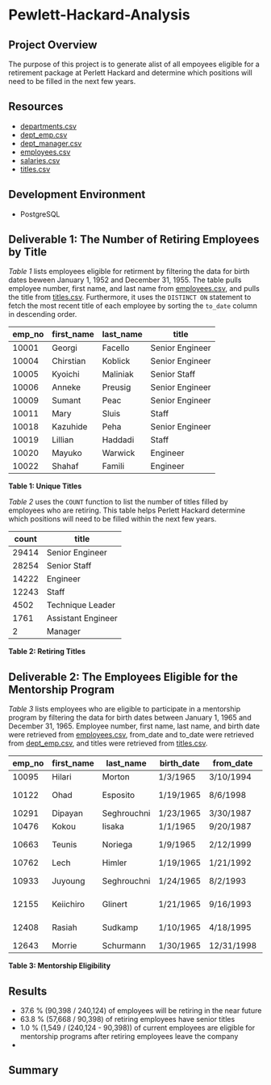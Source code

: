 # Pewlett-Hackard-Analysis

## Project Overview

The purpose of this project is to generate alist of all empoyees eligible for a retirement package at Perlett Hackard and determine which positions will need to be filled in the next few years.



## Resources

* [departments.csv](https://github.com/emeryvarga/Pewlett-Hackard-Analysis/blob/fb451b0afe0bbc46a729167bc21af12271859ac7/Data/Extra%20Tables/departments.csv)
* [dept_emp.csv](https://github.com/emeryvarga/Pewlett-Hackard-Analysis/blob/fb451b0afe0bbc46a729167bc21af12271859ac7/Data/Extra%20Tables/dept_emp.csv)
* [dept_manager.csv](https://github.com/emeryvarga/Pewlett-Hackard-Analysis/blob/fb451b0afe0bbc46a729167bc21af12271859ac7/Data/Extra%20Tables/dept_manager.csv)
* [employees.csv](https://github.com/emeryvarga/Pewlett-Hackard-Analysis/blob/fb451b0afe0bbc46a729167bc21af12271859ac7/Data/Extra%20Tables/employees.csv)
* [salaries.csv](https://github.com/emeryvarga/Pewlett-Hackard-Analysis/blob/fbhttps://github.com/emeryvarga/Pewlett-Hackard-Analysis/blob/fb451b0afe0bbc46a729167bc21af12271859ac7/Data/Extra%20Tables/titles.csv)
* [titles.csv](https://github.com/emeryvarga/Pewlett-Hackard-Analysis/blob/7dc3f5e57ad371108667c255c33d0c4b64e8680a/Data/Extra%20Tables/titles.csv)

## Development Environment

* PostgreSQL

## Deliverable 1: The Number of Retiring Employees by Title

*Table 1* lists employees eligible for retirment by filtering the data for birth dates beween January 1, 1952 and December 31, 1955. The table pulls employee number, first name, and last name from [employees.csv](https://github.com/emeryvarga/Pewlett-Hackard-Analysis/blob/fb451b0afe0bbc46a729167bc21af12271859ac7/Data/Extra%20Tables/employees.csv), and pulls the title from [titles.csv](https://github.com/emeryvarga/Pewlett-Hackard-Analysis/blob/7dc3f5e57ad371108667c255c33d0c4b64e8680a/Data/Extra%20Tables/titles.csv). Furthermore, it uses the `DISTINCT ON` statement to fetch the most recent title of each employee by sorting the `to_date` column in descending order.


| emp_no | first_name	| last_name |	title |
| ------ | ---------- | --------- | ----- |
|10001|Georgi|Facello|Senior Engineer|
|10004|Chirstian|Koblick|Senior Engineer|
|10005|Kyoichi|Maliniak|Senior Staff|
|10006|Anneke|Preusig|Senior Engineer|
|10009|Sumant|Peac|Senior Engineer|
|10011|Mary|Sluis|Staff|
|10018|Kazuhide|Peha|Senior Engineer|
|10019|Lillian|Haddadi|Staff|
|10020|Mayuko|Warwick|Engineer|
|10022|Shahaf|Famili|Engineer|

**Table 1: Unique Titles**

*Table 2* uses the `COUNT` function to list the number of titles filled by employees who are retiring. This table helps Perlett Hackard determine which positions will need to be filled within the next few years.

|count|title|
| ------ | ---------- |
|29414|Senior Engineer|
|28254|Senior Staff|
|14222|Engineer|
|12243|Staff|
|4502|Technique Leader|
|1761|Assistant Engineer|
|2|Manager|

**Table 2: Retiring Titles**


## Deliverable 2: The Employees Eligible for the Mentorship Program

*Table 3* lists employees who are eligible to participate in a mentorship program by filtering the data for birth dates between January 1, 1965 and December 31, 1965. Employee number, first name, last name, and birth date were retrieved from [employees.csv](https://github.com/emeryvarga/Pewlett-Hackard-Analysis/blob/fb451b0afe0bbc46a729167bc21af12271859ac7/Data/Extra%20Tables/employees.csv), from_date and to_date were retrieved from [dept_emp.csv](https://github.com/emeryvarga/Pewlett-Hackard-Analysis/blob/fb451b0afe0bbc46a729167bc21af12271859ac7/Data/Extra%20Tables/dept_emp.csv), and titles were retrieved from [titles.csv](https://github.com/emeryvarga/Pewlett-Hackard-Analysis/blob/7dc3f5e57ad371108667c255c33d0c4b64e8680a/Data/Extra%20Tables/titles.csv).


|emp_no|first_name|last_name|birth_date|from_date|to_date|title|
| ------ | ---------- | --------- | ----- |---------- | --------- | ----- |
|10095|Hilari|Morton|1/3/1965|3/10/1994|1/1/9999|Staff|
|10122|Ohad|Esposito|1/19/1965|8/6/1998|1/1/9999|Technique Leader|
|10291|Dipayan|Seghrouchni|1/23/1965|3/30/1987|1/1/9999|Staff|
|10476|Kokou|Iisaka|1/1/1965|9/20/1987|1/1/9999|Staff|
|10663|Teunis|Noriega|1/9/1965|2/12/1999|1/1/9999|Technique Leader|
|10762|Lech|Himler|1/19/1965|1/21/1992|1/1/9999|Staff|
|10933|Juyoung|Seghrouchni|1/24/1965|8/2/1993|1/1/9999|Senior Engineer|
|12155|Keiichiro|Glinert|1/21/1965|9/16/1993|1/1/9999|Senior Engineer|
|12408|Rasiah|Sudkamp|1/10/1965|4/18/1995|1/1/9999|Senior Engineer|
|12643|Morrie|Schurmann|1/30/1965|12/31/1998|1/1/9999|Staff|

**Table 3: Mentorship Eligibility**

## Results

* 37.6 % (90,398 / 240,124) of employees will be retiring in the near future
* 63.8 % (57,668 / 90,398) of retiring employees have senior titles
* 1.0 % (1,549 / (240,124 - 90,398)) of current employees are eligible for mentorship programs after retiring employees leave the company
* 
## Summary
